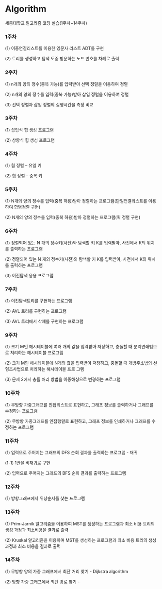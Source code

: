 # Algorithm
세종대학교 알고리즘 코딩 실습(1주차~14주차)

### **1주차**
(1) 이중연결리스트를 이용한 영문자 리스트 ADT를 구현

(2) 트리를 생성하고 탐색 도중 방문하는 노드 번호를 차례로 출력
### **2주차**
(1) n개의 양의 정수(중복 가능)를 입력받아 선택 정렬을 이용하여 정렬

(2) n개의 양의 정수를 입력(중복 가능)받아 삽입 정렬을 이용하여 정렬

(3) 선택 정렬과 삽입 정렬의 실행시간을 측정 비교
### **3주차**
(1) 삽입식 힙 생성 프로그램

(2) 상향식 힙 생성 프로그램
### **4주차**
(1) 힙 정렬 – 유일 키

(2) 힙 정렬 – 중복 키
### **5주차**
(1) N개의 양의 정수를 입력(중복 허용)받아 정렬하는 프로그램(단일연결리스트를 이용하여 합병정렬 구현)

(2) N개의 양의 정수를 입력(중복 허용)받아 정렬하는 프로그램(퀵 정렬 구현)
### **6주차**
(1) 정렬되어 있는 N 개의 정수키(사전)와 탐색할 키 K를 입력받아, 사전에서 K의 위치를 출력하는 프로그램

(2) 정렬되어 있는 N 개의 정수키(사전)와 탐색할 키 K를 입력받아, 사전에서 K의 위치를 출력하는 프로그램

(3) 이진탐색 응용 프로그램
### **7주차**
(1) 이진탐색트리를 구현하는 프로그램

(2) AVL 트리를 구현하는 프로그램

(3) AVL 트리에서 삭제를 구현하는 프로그램
### **9주차**
(1) 크기 M인 해시테이블에 여러 개의 값을 입력받아 저장하고, 충돌할 때 분리연쇄법으로 처리하는 해시테이블 프로그램

(2) 크기 M인 해시테이블에 N개의 값을 입력받아 저장하고, 충돌할 때 개방주소법의 선형조사법으로 처리하는 해시테이블 프로
그램

(3) 문제 2에서 충돌 처리 방법을 이중해싱으로 변경하는 프로그램
### **10주차**
(1) 무방향 가중그래프를 인접리스트로 표현하고, 그래프 정보를 출력하거나 그래프를 수정하는 프로그램

(2) 무방향 가중그래프를 인접행렬로 표현하고, 그래프 정보를 인쇄하거나 그래프를 수정하는 프로그램
### **11주차**
(1) 입력으로 주어지는 그래프의 DFS 순회 결과를 출력하는 프로그램 - 재귀

(1-1) 1번을 비재귀로 구현

(2) 입력으로 주어지는 그래프의 BFS 순회 결과를 출력하는 프로그램
### **12주차**
(1) 방향그래프에서 위상순서를 찾는 프로그램
### **13주차**
(1) Prim-Jarnik 알고리즘을 이용하여 MST를 생성하는 프로그램과 최소 비용 트리의 생성 과정과 최소비용을 결과로 출력

(2) Kruskal 알고리즘을 이용하여 MST를 생성하는 프로그램과 최소 비용 트리의 생성과정과 최소 비용을 결과로 출력
### **14주차**
(1) 무방향 양의 가중 그래프에서 최단 거리 찾기 - Dijkstra algorithm

(2) 방향 가중 그래프에서 최단 경로 찾기 - 
